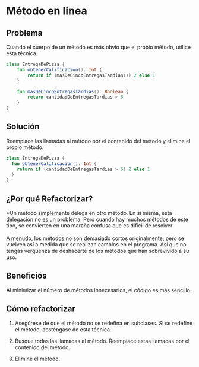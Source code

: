 # Método en linea

## Problema

Cuando el cuerpo de un método es más obvio que el propio método, utilice esta técnica.

```Kotlin
class EntregaDePizza {
    fun obtenerCalificacion(): Int {
        return if (masDeCincoEntregasTardias()) 2 else 1
    }

    fun masDeCincoEntregasTardias(): Boolean {
        return cantidadDeEntregasTardias > 5
    }
}
```

## Solución

Reemplace las llamadas al método por el contenido del método y elimine el propio método.

```Kotlin
class EntregaDePizza {
  fun obtenerCalificacion(): Int {
    return if (cantidadDeEntregasTardias > 5) 2 else 1
  }
}
```

## ¿Por qué Refactorizar?

*Un método simplemente delega en otro método. En sí misma, esta delegación no es un problema. Pero cuando hay muchos métodos de este tipo, se convierten en una maraña confusa que es difícil de resolver.<br><br>A menudo, los métodos no son demasiado cortos originalmente, pero se vuelven así a medida que se realizan cambios en el programa. Así que no tengas vergüenza de deshacerte de los métodos que han sobrevivido a su uso.

## Beneficiós

Al minimizar el número de métodos innecesarios, el código es más sencillo.

## Cómo refactorizar

1. Asegúrese de que el método no se redefina en subclases. Si se redefine el método, absténgase de esta técnica.

3. Busque todas las llamadas al método. Reemplace estas llamadas por el contenido del método.

5. Elimine el método.
